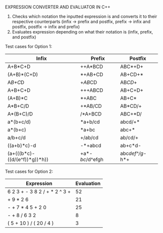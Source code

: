 EXPRESSION CONVERTER AND EVALUATOR IN C++

1. Checks which notation the inputted expression is and converts it to their respective counterparts (infix -> prefix and postfix, prefix -> infix and postfix, postfix -> infix and prefix)
2. Evaluates expression depending on what their notation is (infix, prefix, and postfix)

Test cases for Option 1:

|  Infix |  Prefix | Postfix |
|---|---| --- |
| A+B*C+D    | ++A*BCD   | ABC*+D+ |
| (A+B)*(C+D)   |  *+AB+CD | AB+CD+* |
| A*B+C*D     | +*AB*CD  | AB*CD*+ |
|  A+B+C+D | +++ABCD   | AB+C+D+ |
|  (A+B)*C  | *+ABC  | AB+C* |
| A*B+C/D  | +*AB/CD   | AB*CD/+ |
|  A*(B+C)/D  |  /*A+BCD | ABC+*D/ |
| a*(b+c/d)  | *a+b/cd   | abcd/+* |
| a*(b+c)  |  *a+bc | abc+* |
| a/b+c/d  | +/ab/cd  | ab/cd/+ |
| ((a+b)*c)-d | -*+abcd  | ab+c*d- |
| (a+(((b*c)-((d/(e^f))*g))*h)) | +a*-*bc*/d^efgh | abc*def^/g*-h*+ |

Test cases for Option 2:

|  Expression |  Evaluation |
|---|---|
| 6 2 3 + - 3 8 2 / + * 2 ^ 3 +    | 52  |
| + 9 * 2 6   |  21 |
| - + 7 * 4 5 + 2 0     | 25  |
|  - + 8 / 6 3 2 | 8   |
|  ( 5 + 10 ) / ( 20 / 4 )  | 3 |
